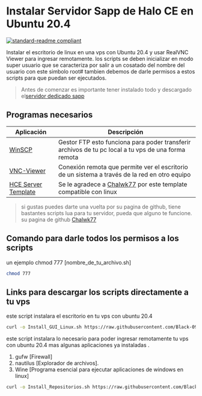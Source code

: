 # Instalar Servidor Sapp de Halo CE en Ubuntu 20.4 

[![standard-readme compliant](https://img.shields.io/badge/readme%20style-standard-brightgreen.svg?style=flat-square)]()

Instalar el escritorio de linux en una vps con Ubuntu 20.4 y usar RealVNC Viewer para ingresar remotamente.
los scripts se deben inicializar en modo super usuario que se caracteriza por salir a un cosatado del nombre del usuario con este simbolo root#
tambien debemos de darle permisos a estos scripts para que puedan ser ejecutados.

> Antes de comenzar es importante tener instalado todo y descargado el[servidor dedicado sapp](https://github.com/Chalwk77/HALO-SCRIPT-PROJECTS/releases/download/ReadyToGo/HPC.Server.zip)

## Programas necesarios
Aplicación| Descripción
-- | --
[WinSCP](https://winscp.net/eng/download.php)|Gestor FTP esto funciona para poder transferir archivos de tu pc local a tu vps de una forma remota
[VNC-Viewer](https://www.realvnc.com/es/connect/download/viewer/windows/)|Conexión remota que permite ver el escritorio de un sistema a través de la red en otro equipo
[HCE Server Template](https://github.com/Chalwk77/HALO-SCRIPT-PROJECTS/releases/download/ReadyToGo/HPC.Server.zip)| Se le agradece a [Chalwk77](https://github.com/Chalwk77/) por este template compatible con linux

> si gustas puedes darte una vuelta por su pagina de github, tiene bastantes scripts lua para tu servidor, pueda que alguno te funcione.
> su pagina de github [Chalwk77](https://github.com/Chalwk77/)
  
## Comando para darle todos los permisos a los scripts
un ejemplo chmod 777 [nombre_de_tu_archivo.sh]
```sh
chmod 777 
```
## Links para descargar los scripts directamente a tu vps
este script instalara el escritorio en tu vps con ubuntu 20.4
```sh
curl -o Install_GUI_Linux.sh https://raw.githubusercontent.com/Black-09/InstallServerHaloceLinux/main/Install_GUI_Linux.sh
```
este script instalara lo necesario para poder ingresar remotamente tu vps con ubuntu 20.4 mas algunas aplicaciones ya instaladas .
1. gufw [Firewall] 
2. nautilus [Explorador de archivos].
3. Wine [Programa esencial para ejecutar aplicaciones de windows en linux]
```sh
curl -o Install_Repositorios.sh https://raw.githubusercontent.com/Black-09/InstallServerHaloceLinux/main/Install_Repositorios.sh
```
